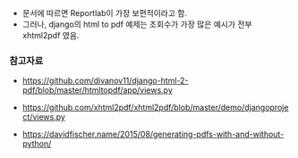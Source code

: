 
- 문서에 따르면 Reportlab이 가장 보편적이라고 함. 
- 그러나, django의 html to pdf 예제는 조회수가 가장 많은 예시가 전부 xhtml2pdf 였음.



### 참고자료 
- https://github.com/divanov11/django-html-2-pdf/blob/master/htmltopdf/app/views.py

- https://github.com/xhtml2pdf/xhtml2pdf/blob/master/demo/djangoproject/views.py

- https://davidfischer.name/2015/08/generating-pdfs-with-and-without-python/

